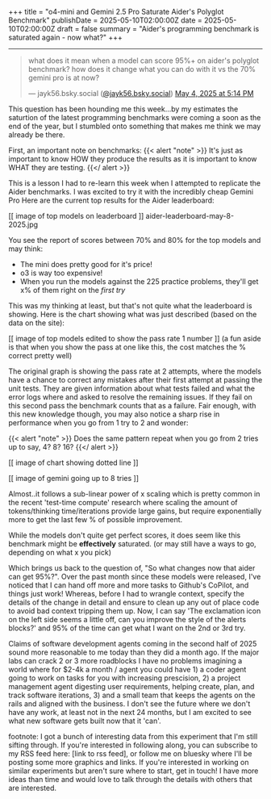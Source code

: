 +++
title = "o4-mini and Gemini 2.5 Pro Saturate Aider's Polyglot Benchmark"
publishDate = 2025-05-10T02:00:00Z
date = 2025-05-10T02:00:00Z
draft = false
summary = "Aider's programming benchmark is saturated again - now what?"
+++

---

<blockquote class="bluesky-embed" data-bluesky-uri="at://did:plc:pp6c3h3op3dtud7qsm4ef6lc/app.bsky.feed.post/3lof3kzsmak2g" data-bluesky-cid="bafyreiakxeg262dufo3yr2v4tkdilcrmt7mblsmeg6ymel3jc4kpjqx3oa" data-bluesky-embed-color-mode="system"><p lang="en">what does it mean when a model can score 95%+ on  aider&#x27;s polyglot benchmark? how does it change what you can do with it vs the 70% gemini pro is at now?</p>&mdash; jayk56.bsky.social (<a href="https://bsky.app/profile/did:plc:pp6c3h3op3dtud7qsm4ef6lc?ref_src=embed">@jayk56.bsky.social</a>) <a href="https://bsky.app/profile/did:plc:pp6c3h3op3dtud7qsm4ef6lc/post/3lof3kzsmak2g?ref_src=embed">May 4, 2025 at 5:14 PM</a></blockquote><script async src="https://embed.bsky.app/static/embed.js" charset="utf-8"></script>

This question has been hounding me this week...by my estimates the saturtion of the latest programming benchmarks were coming a soon as the end of the year, but I stumbled onto something that makes me think we may already be there.

First, an important note on benchmarks: 
{{< alert "note" >}}
It's just as important to know HOW they produce the results as it is important to know WHAT they are testing. 
{{</ alert >}}

This is a lesson I had to re-learn this week when I attempted to replicate the Aider benchmarks. I was excited to try it with the incredibly cheap Gemini Pro Here are the current top results for the Aider leaderboard:

[[ image of top models on leaderboard ]] aider-leaderboard-may-8-2025.jpg

You see the report of scores between 70% and 80% for the top models and may think:
- The mini does pretty good for it's price!
- o3 is way too expensive!
- When you run the models against the 225 practice problems, they'll get x% of them right on the *first try*

This was my thinking at least, but that's not quite what the leaderboard is showing. Here is the chart showing what was just described (based on the data on the site):

[[ image of top models edited to show the pass rate 1 number ]]
(a fun aside is that when you show the pass at one like this, the cost matches the % correct pretty well)

The original graph is showing the pass rate at 2 attempts, where the models have a chance to correct any mistakes after their first attempt at passing the unit tests. They are given information about what tests failed and what the error logs where and asked to resolve the remaining issues. If they fail on this second pass the benchmark counts that as a failure. Fair enough, with this new knowledge though, you may also notice a sharp rise in performance when you go from 1 try to 2 and wonder:

{{< alert "note" >}}
Does the same pattern repeat when you go from 2 tries up to say, 4? 8? 16?
{{</ alert >}}

[[ image of chart showing dotted line ]]

[[ image of gemini going up to 8 tries ]]

Almost..it follows a sub-linear power of x scaling which is pretty common in the recent 'test-time compute' research where scaling the amount of tokens/thinking time/iterations provide large gains, but require exponentially more to get the last few % of possible improvement.

While the models don't quite get perfect scores, it does seem like this benchmark might be **effectively** saturated. (or may still have a ways to go, depending on what x you pick)

Which brings us back to the question of, "So what changes now that aider can get 95%?". Over the past month since these models were released, I've noticed that I can hand off more and more tasks to Github's CoPilot, and things just work! Whereas, before I had to wrangle context, specify the details of the change in detail and ensure to clean up any out of place code to avoid bad context tripping them up. Now, I can say 'The exclamation icon on the left side seems a little off, can you improve the style of the alerts blocks?' and 95% of the time can get what I want on the 2nd or 3rd try. 

Claims of software development agents coming in the second half of 2025 sound more reasonable to me today than they did a month ago. If the major labs can crack 2 or 3 more roadblocks I have no problems imagining a world where for $2-4k a month / agent you could have 1) a coder agent going to work on tasks for you with increasing prescision, 2) a project management agent digesting user requirements, helping create, plan, and track software iterations, 3) and a small team that keeps the agents on the rails and aligned with the business. I don't see the future where we don't have any work, at least not in the next 24 months, but I am excited to see what new software gets built now that it 'can'.

footnote: I got a bunch of interesting data from this experiment that I'm still sifting through. If you're interested in following along, you can subscribe to my RSS feed here: [link to rss feed], or follow me on bluesky where I'll be posting some more graphics and links. If you're interested in working on similar experiments but aren't sure where to start, get in touch! I have more ideas than time and would love to talk through the details with others that are interested.
